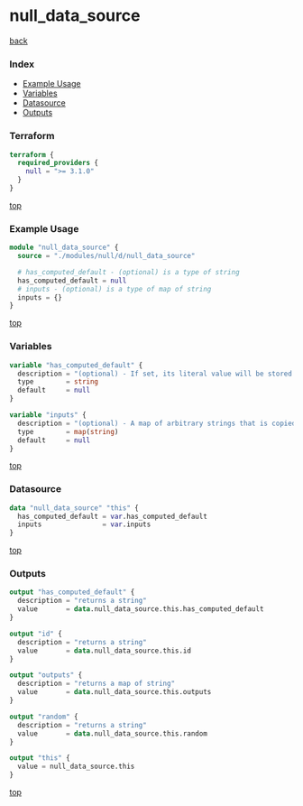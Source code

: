 # null_data_source

[back](../null.md)

### Index

- [Example Usage](#example-usage)
- [Variables](#variables)
- [Datasource](#datasource)
- [Outputs](#outputs)

### Terraform

```terraform
terraform {
  required_providers {
    null = ">= 3.1.0"
  }
}
```

[top](#index)

### Example Usage

```terraform
module "null_data_source" {
  source = "./modules/null/d/null_data_source"

  # has_computed_default - (optional) is a type of string
  has_computed_default = null
  # inputs - (optional) is a type of map of string
  inputs = {}
}
```

[top](#index)

### Variables

```terraform
variable "has_computed_default" {
  description = "(optional) - If set, its literal value will be stored and returned. If not, its value defaults to `\"default\"`. This argument exists primarily for testing and has little practical use."
  type        = string
  default     = null
}

variable "inputs" {
  description = "(optional) - A map of arbitrary strings that is copied into the `outputs` attribute, and accessible directly for interpolation."
  type        = map(string)
  default     = null
}
```

[top](#index)

### Datasource

```terraform
data "null_data_source" "this" {
  has_computed_default = var.has_computed_default
  inputs               = var.inputs
}
```

[top](#index)

### Outputs

```terraform
output "has_computed_default" {
  description = "returns a string"
  value       = data.null_data_source.this.has_computed_default
}

output "id" {
  description = "returns a string"
  value       = data.null_data_source.this.id
}

output "outputs" {
  description = "returns a map of string"
  value       = data.null_data_source.this.outputs
}

output "random" {
  description = "returns a string"
  value       = data.null_data_source.this.random
}

output "this" {
  value = null_data_source.this
}
```

[top](#index)